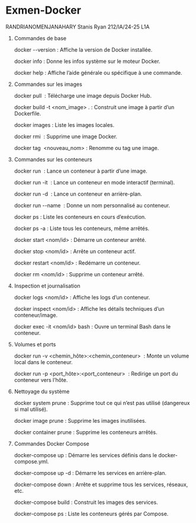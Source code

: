 # Exmen-Docker
RANDRIANOMENJANAHARY Stanis Ryan 
212/lA/24-25
L1A
1. Commandes de base

    docker --version : Affiche la version de Docker installée.

    docker info : Donne les infos système sur le moteur Docker.

    docker help : Affiche l’aide générale ou spécifique à une commande.

2. Commandes sur les images

    docker pull <image> : Télécharge une image depuis Docker Hub.

    docker build -t <nom_image> . : Construit une image à partir d’un Dockerfile.

    docker images : Liste les images locales.

    docker rmi <image> : Supprime une image Docker.

    docker tag <image> <nouveau_nom> : Renomme ou tag une image.

3. Commandes sur les conteneurs

    docker run <image> : Lance un conteneur à partir d’une image.

    docker run -it <image> : Lance un conteneur en mode interactif (terminal).

    docker run -d <image> : Lance un conteneur en arrière-plan.

    docker run --name <nom> <image> : Donne un nom personnalisé au conteneur.

    docker ps : Liste les conteneurs en cours d’exécution.

    docker ps -a : Liste tous les conteneurs, même arrêtés.

    docker start <nom/id> : Démarre un conteneur arrêté.

    docker stop <nom/id> : Arrête un conteneur actif.

    docker restart <nom/id> : Redémarre un conteneur.

    docker rm <nom/id> : Supprime un conteneur arrêté.

4. Inspection et journalisation

    docker logs <nom/id> : Affiche les logs d’un conteneur.

    docker inspect <nom/id> : Affiche les détails techniques d’un conteneur/image.

    docker exec -it <nom/id> bash : Ouvre un terminal Bash dans le conteneur.

5. Volumes et ports

    docker run -v <chemin_hôte>:<chemin_conteneur> <image> : Monte un volume local dans le conteneur.

    docker run -p <port_hôte>:<port_conteneur> <image> : Redirige un port du conteneur vers l’hôte.

6. Nettoyage du système

    docker system prune : Supprime tout ce qui n’est pas utilisé (dangereux si mal utilisé).

    docker image prune : Supprime les images inutilisées.

    docker container prune : Supprime les conteneurs arrêtés.

7. Commandes Docker Compose

    docker-compose up : Démarre les services définis dans le docker-compose.yml.

    docker-compose up -d : Démarre les services en arrière-plan.

    docker-compose down : Arrête et supprime tous les services, réseaux, etc.

    docker-compose build : Construit les images des services.

    docker-compose ps : Liste les conteneurs gérés par Compose.
